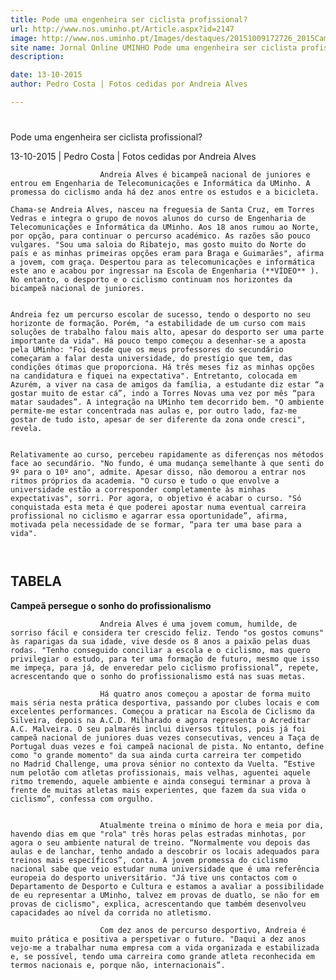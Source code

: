 ```yaml
---
title: Pode uma engenheira ser ciclista profissional?
url: http://www.nos.uminho.pt/Article.aspx?id=2147
image: http://www.nos.uminho.pt/Images/destaques/20151009172726_2015CampeonatoNacional.jpg
site name: Jornal Online UMINHO Pode uma engenheira ser ciclista profissional?
description: 

date: 13-10-2015
author: Pedro Costa | Fotos cedidas por Andreia Alves

---
```


# 

Pode uma engenheira ser ciclista profissional?

13-10-2015 | Pedro Costa | Fotos cedidas por Andreia Alves

                        Andreia Alves é bicampeã nacional de juniores e entrou em Engenharia de Telecomunicações e Informática da UMinho. A promessa do ciclismo anda há dez anos entre os estudos e a bicicleta.

	Chama-se Andreia Alves, nasceu na freguesia de Santa Cruz, em Torres Vedras e integra o grupo de novos alunos do curso de Engenharia de Telecomunicações e Informática da UMinho. Aos 18 anos rumou ao Norte, por opção, para continuar o percurso académico. As razões são pouco vulgares. "Sou uma saloia do Ribatejo, mas gosto muito do Norte do país e as minhas primeiras opções eram para Braga e Guimarães", afirma a jovem, com graça. Despertou para as telecomunicações e informática este ano e acabou por ingressar na Escola de Engenharia (**VÍDEO** ). No entanto, o desporto e o ciclismo continuam nos horizontes da bicampeã nacional de juniores.
	 

	Andreia fez um percurso escolar de sucesso, tendo o desporto no seu horizonte de formação. Porém, "a estabilidade de um curso com mais soluções de trabalho falou mais alto, apesar do desporto ser uma parte importante da vida". Há pouco tempo começou a desenhar-se a aposta pela UMinho: "Foi desde que os meus professores do secundário começaram a falar desta universidade, do prestígio que tem, das condições ótimas que proporciona. Há três meses fiz as minhas opções na candidatura e fiquei na expectativa". Entretanto, colocada em Azurém, a viver na casa de amigos da família, a estudante diz estar “a gostar muito de estar cá”, indo a Torres Novas uma vez por mês “para matar saudades”. A integração na UMinho tem decorrido bem. "O ambiente permite-me estar concentrada nas aulas e, por outro lado, faz-me gostar de tudo isto, apesar de ser diferente da zona onde cresci", revela.
	 

	Relativamente ao curso, percebeu rapidamente as diferenças nos métodos face ao secundário. "No fundo, é uma mudança semelhante à que senti do 9º para o 10º ano", admite. Apesar disso, não demorou a entrar nos ritmos próprios da academia. "O curso e tudo o que envolve a universidade estão a corresponder completamente às minhas expectativas", sorri. Por agora, o objetivo é acabar o curso. "Só conquistada esta meta é que poderei apostar numa eventual carreira profissional no ciclismo e agarrar essa oportunidade”, afirma, motivada pela necessidade de se formar, “para ter uma base para a vida".

	 

## TABELA

**Campeã persegue o sonho do profissionalismo** 
						 

						Andreia Alves é uma jovem comum, humilde, de sorriso fácil e considera ter crescido feliz. Tendo "os gostos comuns" às raparigas da sua idade, vive desde os 8 anos a paixão pelas duas rodas. "Tenho conseguido conciliar a escola e o ciclismo, mas quero privilegiar o estudo, para ter uma formação de futuro, mesmo que isso me impeça, para já, de enveredar pelo ciclismo profissional”, repete, acrescentando que o sonho do profissionalismo está nas suas metas.

						Há quatro anos começou a apostar de forma muito mais séria nesta prática desportiva, passando por clubes locais e com excelentes performances. Começou a praticar na Escola de Ciclismo da Silveira, depois na A.C.D. Milharado e agora representa o Acreditar A.C. Malveira. O seu palmarés inclui diversos títulos, pois já foi campeã nacional de juniores duas vezes consecutivas, venceu a Taça de Portugal duas vezes e foi campeã nacional de pista. No entanto, define como "o grande momento" da sua ainda curta carreira ter competido no Madrid Challenge, uma prova sénior no contexto da Vuelta. “Estive num pelotão com atletas profissionais, mais velhas, aguentei aquele ritmo tremendo, aquele ambiente e ainda consegui terminar a prova à frente de muitas atletas mais experientes, que fazem da sua vida o ciclismo”, confessa com orgulho.
						 

						Atualmente treina o mínimo de hora e meia por dia, havendo dias em que "rola" três horas pelas estradas minhotas, por agora o seu ambiente natural de treino. “Normalmente vou depois das aulas e de lanchar, tenho andado a descobrir os locais adequados para treinos mais específicos”, conta. A jovem promessa do ciclismo nacional sabe que veio estudar numa universidade que é uma referência europeia do desporto universitário. "Já tive uns contactos com o Departamento de Desporto e Cultura e estamos a avaliar a possibilidade de eu representar a UMinho, talvez em provas de duatlo, se não for em provas de ciclismo", explica, acrescentando que também desenvolveu capacidades ao nível da corrida no atletismo.

						Com dez anos de percurso desportivo, Andreia é muito prática e positiva a perspetivar o futuro. "Daqui a dez anos vejo-me a trabalhar numa empresa com a vida organizada e estabilizada e, se possível, tendo uma carreira como grande atleta reconhecida em termos nacionais e, porque não, internacionais”.
						 

